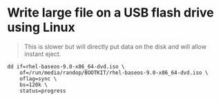 # Write large file on a USB flash drive using Linux
> This is slower but will directly put data on the disk and will allow instant eject.
```
dd if=rhel-baseos-9.0-x86_64-dvd.iso \
	of=/run/media/randop/BOOTKIT/rhel-baseos-9.0-x86_64-dvd.iso \
	oflag=sync \
	bs=120k \
	status=progress
```